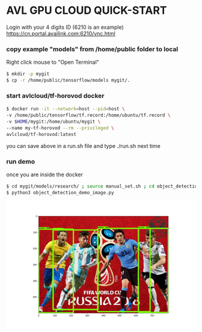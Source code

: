 # AVL GPU CLOUD QUICK-START

Login with your 4 digits ID (6210 is an example)
https://cn.portal.availink.com:6210/vnc.html

### copy example "models" from /home/public folder to local
Right click mouse to "Open Terminal"
```bash
$ mkdir -p mygit
$ cp -r /home/public/tensorflow/models mygit/.
```

### start avlcloud/tf-horovod docker
```bash
$ docker run -it --network=host --pid=host \
-v /home/public/tensorflow/tf.record:/home/ubuntu/tf.record \
-v $HOME/mygit:/home/ubuntu/mygit \
--name my-tf-horovod --rm --privileged \
avlcloud/tf-horovod:latest
```
you can save above in a run.sh file and type ./run.sh next time
### run demo
once you are inside the docker
```bash
$ cd mygit/models/research/ ; source manual_set.sh ; cd object_detection
$ python3 object_detection_demo_image.py
```
![Alt text](image0_result_faster_rcnn_nas_coco_2017_11_08.png?raw=true "result")
